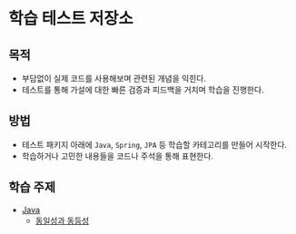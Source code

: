 # 학습 테스트 저장소

## 목적

- 부담없이 실제 코드를 사용해보며 관련된 개념을 익힌다.
- 테스트를 통해 가설에 대한 빠른 검증과 피드백을 거치며 학습을 진행한다.

## 방법

- 테스트 패키지 아래에 `Java`, `Spring`, `JPA` 등 학습할 카테고리를 만들어 시작한다.
- 학습하거나 고민한 내용들을 코드나 주석을 통해 표현한다.

## 학습 주제
- [Java](src/test/java)
  - [동일성과 동등성](src/test/java/identityandequality)
